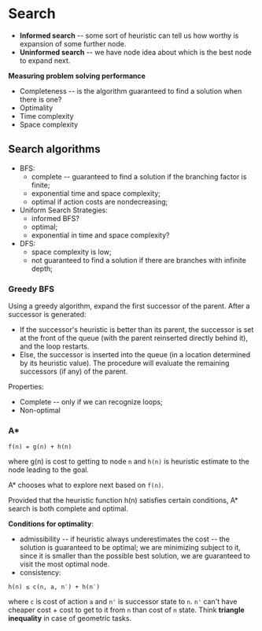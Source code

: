 # Search

* **Informed search** -- some sort of heuristic can tell us how worthy is expansion of some further node.
* **Uninformed search** -- we have node idea about which is the best node to expand next.

**Measuring problem solving performance**

* Completeness -- is the algorithm guaranteed to find a solution when there is one?
* Optimality
* Time complexity
* Space complexity

## Search algorithms

* BFS:
    - complete -- guaranteed to find a solution if the branching factor is finite;
    - exponential time and space complexity;
    - optimal if action costs are nondecreasing;
* Uniform Search Strategies:
    - informed BFS?
    - optimal;
    - exponential in time and space complexity?
* DFS:
    - space complexity is low;
    - not guaranteed to find a solution if there are branches with infinite depth;

### Greedy BFS
Using a greedy algorithm, expand the first successor of the parent. After a successor is generated:

* If the successor's heuristic is better than its parent, the successor is set at the front of the queue (with the parent reinserted directly behind it), and the loop restarts.
* Else, the successor is inserted into the queue (in a location determined by its heuristic value). The procedure will evaluate the remaining successors (if any) of the parent.

Properties:

* Complete -- only if we can recognize loops;
* Non-optimal

    
### A*

```
f(n) = g(n) + h(n)
```

where g(n) is cost to getting to node `n` and `h(n)` is heuristic estimate to the node leading to the goal.

A* chooses what to explore next based on `f(n)`.

Provided that the heuristic function h(n) satisfies certain conditions, A* search is both complete and optimal.

**Conditions for optimality**:

* admissibility -- if heuristic always underestimates the cost -- the solution is guaranteed to be optimal; we are minimizing subject to it, since it is smaller than the possible best solution, we are guaranteed to visit the most optimal node.
* consistency:

```
h(n) ≤ c(n, a, n′) + h(n′)
```

where `c` is cost of action `a` and `n'` is successor state to `n`. `n'` can't have cheaper cost + cost to get to it from `n` than cost of `n` state. Think **triangle inequality** in case of geometric tasks.